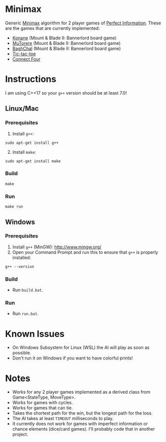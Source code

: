 # Minimax
Generic [Minimax](https://en.wikipedia.org/wiki/Minimax) algorithm for 2 player games of [Perfect Information](https://en.wikipedia.org/wiki/Perfect_information). These are the games that are currently implemented:
- [Konane](https://mountandblade.fandom.com/wiki/Board_Games) (Mount & Blade II: Bannerlord board game)
- [MuTorere](https://mountandblade.fandom.com/wiki/Board_Games) (Mount & Blade II: Bannerlord board game)
- [BaghChal](https://mountandblade.fandom.com/wiki/Board_Games) (Mount & Blade II: Bannerlord board game)
- [Tic-tac-toe](https://en.wikipedia.org/wiki/Tic-tac-toe)
- [Connect Four](https://en.wikipedia.org/wiki/Connect_Four)

# Instructions
I am using C++17 so your `g++` version should be at least 7.0!

## Linux/Mac
### Prerequisites
1. Install `g++`:
```
sudo apt-get install g++
```
2. Install `make`:
```
sudo apt-get install make
```

### Build
```
make
```

### Run

```
make run
```

## Windows
### Prerequisites
1. Install `g++` (MinGW): http://www.mingw.org/
2. Open your Command Prompt and run this to ensure that `g++` is properly installed:
```
g++ --version
```

### Build
- Run `build.bat`.

### Run
- Run `run.bat`.

# Known Issues
- On Windows Subsystem for Linux (WSL) the AI will play as soon as possible.
- Don't run it on Windows if you want to have colorful prints!

# Notes
- Works for any 2 player games implemented as a derived class from Game<StateType, MoveType>.
- Works for games with cycles.
- Works for games that can tie.
- Takes the shortest path for the win, but the longest path for the loss.
- The AI takes at least `TIMEOUT` milliseconds to play.
- It currently does not work for games with imperfect information or chance elements (dice/card games). I'll probably code that in another project.
